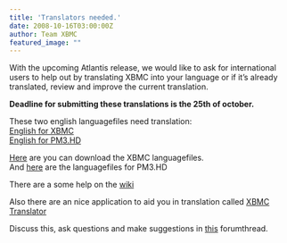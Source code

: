 ```yaml
---
title: 'Translators needed.'
date: 2008-10-16T03:00:00Z
author: Team XBMC
featured_image: ""
---
```

With the upcoming Atlantis release, we would like to ask for international users to help out by translating XBMC into your language or if it’s already translated, review and improve the current translation.

 **Deadline for submitting these translations is the 25th of october.**

 These two english languagefiles need translation:  
[English for XBMC](http://svn.code.sf.net/p/xbmc/svn/)  
[English for PM3.HD](http://svn.code.sf.net/p/xbmc/svn/)

 [Here](http://svn.code.sf.net/p/xbmc/svn/) are you can download the XBMC languagefiles.  
 And [here](http://svn.code.sf.net/p/xbmc/svn/) are the languagefiles for PM3.HD

 There are a some help on the [wiki](https://kodi.wiki/view/Information_on_Language_Support)

 Also there are an nice application to aid you in translation called [XBMC Translator](https://kodi.wiki/view/XBMC_Translator)

 Discuss this, ask questions and make suggestions in [this](https://forum.kodi.tv/showthread.php?tid=39158) forumthread.

 